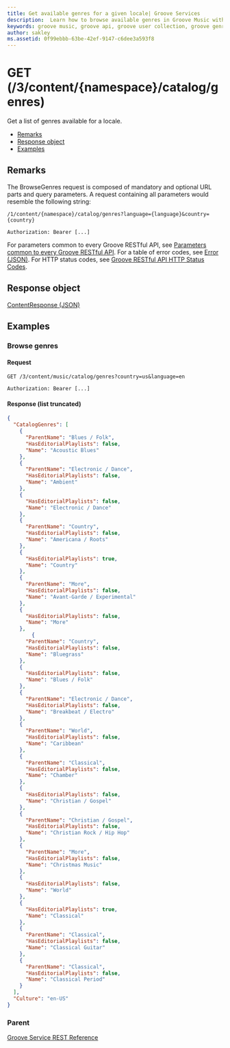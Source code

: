 ```yaml
---
title: Get available genres for a given locale| Groove Services
description:  Learn how to browse available genres in Groove Music with the APIs.
keywords: groove music, groove api, groove user collection, groove genres api
author: sakley
ms.assetid: 0f99ebbb-63be-42ef-9147-c6dee3a593f8
---
```


# GET (/3/content/{namespace}/catalog/genres)
Get a list of genres available for a locale.

-   [Remarks](#remarks)
-   [Response object](#response-object)
-   [Examples](#examples)

## Remarks
The BrowseGenres request is composed of mandatory and optional URL parts and query parameters. A request containing all parameters would resemble the following string:
```
/1/content/{namespace}/catalog/genres?language={language}&country={country}

Authorization: Bearer [...]
```
For parameters common to every Groove RESTful API, see [Parameters common to every Groove RESTful API](common-parameters.md). For a table of error codes, see [Error (JSON)](JSON-Error.md). For HTTP status codes, see [Groove RESTful API HTTP Status Codes](http-status-codes.md).

## Response object
[ContentResponse (JSON)](JSON-ContentResponse.md)

## Examples
### Browse genres
#### Request
```http
GET /3/content/music/catalog/genres?country=us&language=en

Authorization: Bearer [...]
```

#### Response (list truncated)
```json
{
  "CatalogGenres": [
    {
      "ParentName": "Blues / Folk",
      "HasEditorialPlaylists": false,
      "Name": "Acoustic Blues"
    },
    {
      "ParentName": "Electronic / Dance",
      "HasEditorialPlaylists": false,
      "Name": "Ambient"
    },
    {
      "HasEditorialPlaylists": false,
      "Name": "Electronic / Dance"
    },
    {
      "ParentName": "Country",
      "HasEditorialPlaylists": false,
      "Name": "Americana / Roots"
    },
    {
      "HasEditorialPlaylists": true,
      "Name": "Country"
    },
    {
      "ParentName": "More",
      "HasEditorialPlaylists": false,
      "Name": "Avant-Garde / Experimental"
    },
    {
      "HasEditorialPlaylists": false,
      "Name": "More"
    },
        {
      "ParentName": "Country",
      "HasEditorialPlaylists": false,
      "Name": "Bluegrass"
    },
    {
      "HasEditorialPlaylists": false,
      "Name": "Blues / Folk"
    },
    {
      "ParentName": "Electronic / Dance",
      "HasEditorialPlaylists": false,
      "Name": "Breakbeat / Electro"
    },
    {
      "ParentName": "World",
      "HasEditorialPlaylists": false,
      "Name": "Caribbean"
    },
    {
      "ParentName": "Classical",
      "HasEditorialPlaylists": false,
      "Name": "Chamber"
    },
    {
      "HasEditorialPlaylists": false,
      "Name": "Christian / Gospel"
    },
    {
      "ParentName": "Christian / Gospel",
      "HasEditorialPlaylists": false,
      "Name": "Christian Rock / Hip Hop"
    },
    {
      "ParentName": "More",
      "HasEditorialPlaylists": false,
      "Name": "Christmas Music"
    },
    {
      "HasEditorialPlaylists": false,
      "Name": "World"
    },
    {
      "HasEditorialPlaylists": true,
      "Name": "Classical"
    },
    {
      "ParentName": "Classical",
      "HasEditorialPlaylists": false,
      "Name": "Classical Guitar"
    },
    {
      "ParentName": "Classical",
      "HasEditorialPlaylists": false,
      "Name": "Classical Period"
    }
  ],
  "Culture": "en-US"
}
```

### Parent
[Groove Service REST Reference](overview.md)